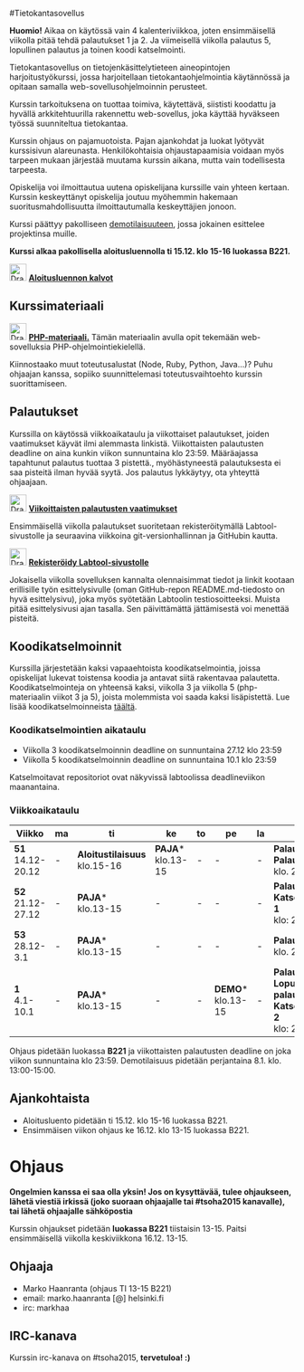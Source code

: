 #Tietokantasovellus 

**Huomio!** Aikaa on käytössä vain 4 kalenteriviikkoa, joten ensimmäisellä viikolla pitää tehdä palautukset 1 ja 2. Ja viimeisellä viikolla palautus 5, lopullinen palautus ja toinen koodi katselmointi.

Tietokantasovellus on tietojenkäsittelytieteen aineopintojen harjoitustyökurssi, jossa harjoitellaan tietokantaohjelmointia käytännössä ja opitaan samalla web-sovellusohjelmoinnin perusteet.

Kurssin tarkoituksena on tuottaa toimiva, käytettävä, siististi koodattu ja hyvällä arkkitehtuurilla rakennettu web-sovellus, joka käyttää hyväkseen työssä suunniteltua tietokantaa.

Kurssin ohjaus on pajamuotoista. Pajan ajankohdat ja luokat lyötyvät kurssisivun alareunasta. Henkilökohtaisia ohjaustapaamisia voidaan myös tarpeen mukaan järjestää muutama kurssin aikana, mutta vain todellisesta tarpeesta.

Opiskelija voi ilmoittautua uutena opiskelijana kurssille vain yhteen kertaan. Kurssin keskeyttänyt opiskelija joutuu myöhemmin hakemaan suoritusmahdollisuutta ilmoittautumalla keskeyttäjien jonoon.

Kurssi päättyy pakolliseen <a href="http://advancedkittenry.github.io/aikataulu/demo.html">demotilaisuuteen</a>, jossa jokainen esittelee projektinsa muille.

**Kurssi alkaa pakollisella aloitusluennolla ti 15.12. klo 15-16 luokassa B221.**

<img src="https://assets-cdn.github.com/images/icons/emoji/unicode/1f449.png" alt="Drawing" height="30" width="30"/> **<a href="https://docs.google.com/presentation/d/1d-0mAPU0ucOxmDykGNIvJkNKxSJsc9bEtdAzh0d9YNY/pub?start=false&loop=false&delayms=3000">Aloitusluennon kalvot</a>** 


## Kurssimateriaali

<img src="https://assets-cdn.github.com/images/icons/emoji/unicode/1f449.png" alt="Drawing" height="30" width="30"/>  **<a href="http://tsoha.github.io">PHP-materiaali.</a>** Tämän materiaalin avulla opit tekemään web-sovelluksia PHP-ohjelmointiekielellä.

Kiinnostaako muut toteutusalustat (Node, Ruby, Python, Java...)? Puhu ohjaajan kanssa, sopiiko suunnittelemasi toteutusvaihtoehto kurssin suorittamiseen.

## Palautukset

Kurssilla on käytössä viikkoaikataulu ja viikottaiset palautukset, joiden vaatimukset käyvät ilmi alemmasta linkistä. Viikottaisten palautusten deadline on aina kunkin viikon sunnuntaina klo 23:59. Määräajassa tapahtunut palautus tuottaa 3 pistettä., myöhästyneestä palautuksesta ei saa pisteitä ilman hyvää syytä. Jos palautus lykkäytyy, ota yhteyttä ohjaajaan. 

<img src="https://assets-cdn.github.com/images/icons/emoji/unicode/1f449.png" alt="Drawing" height="30" width="30"/> **[Viikoittaisten palautusten vaatimukset](ohjeet/Palautukset.md)**

Ensimmäisellä viikolla palautukset suoritetaan rekisteröitymällä Labtool-sivustolle ja seuraavina viikkoina git-versionhallinnan ja GitHubin kautta.

<img src="https://assets-cdn.github.com/images/icons/emoji/unicode/1f449.png" alt="Drawing" height="30" width="30"/> **<a href="http://tsoha-labtool.herokuapp.com/register">Rekisteröidy Labtool-sivustolle</a>**

Jokaisella viikolla sovelluksen kannalta olennaisimmat tiedot ja linkit kootaan erillisille työn esittelysivulle (oman GitHub-repon README.md-tiedosto on hyvä esittelysivu), joka myös syötetään Labtoolin testiosoitteeksi. Muista pitää esittelysivusi ajan tasalla. Sen päivittämättä jättämisestä voi menettää pisteitä.

## Koodikatselmoinnit

Kurssilla järjestetään kaksi vapaaehtoista koodikatselmointia, joissa opiskelijat lukevat toistensa koodia ja antavat siitä rakentavaa palautetta. Koodikatselmointeja on yhteensä kaksi, viikolla 3 ja viikolla 5 (php-materiaalin viikot 3 ja 5), joista molemmista voi saada kaksi lisäpistettä. Lue lisää koodikatselmoinneista <a href="http://advancedkittenry.github.io/aikataulu/koodikatselmointi.html">täältä</a>.

### Koodikatselmointien aikataulu

* Viikolla 3 koodikatselmoinnin deadline on sunnuntaina 27.12 klo 23:59
* Viikolla 5 koodikatselmoinnin deadline on sunnuntaina 10.1 klo 23:59

Katselmoitavat repositoriot ovat näkyvissä labtoolissa deadlineviikon maanantaina.

### Viikkoaikataulu

| Viikko | ma | ti | ke | to | pe | la | su |
| --- | --- | --- | --- | --- | --- | --- | --- |
| **51** <br> 14.12-20.12 | - |  **Aloitustilaisuus**<br>klo.15-16<br>  |  **PAJA***<br>klo.13-15  | - |  -  |  -  |  **Palautus 1** <br>  **Palautus 2** <br> klo. 23:59 |
| **52** <br> 21.12-27.12 |  -  |  **PAJA***<br>klo.13-15  |  -  | - |  -  |  -  |  **Palautus 3** <br> **Katselmointi 1** <br> klo: 23:59  |
| **53** <br> 28.12-3.1 |  -  | **PAJA***<br>klo.13-15|  -  | - |  -  |  -  |  **Palautus 4** <br> klo. 23:59 <br>  |
| **1** <br> 4.1-10.1 |  -  |**PAJA***<br>klo.13-15| - | - |**DEMO***<br>klo.13-15|  -  | **Palautus 5** <br> **Lopullinen palautus** <br> **Katselmointi 2** <br> klo: 23:59 |

Ohjaus pidetään luokassa **B221** ja viikottaisten palautusten deadline on joka viikon sunnuntaina klo 23:59. Demotilaisuus pidetään perjantaina 8.1. klo. 13:00-15:00.

## Ajankohtaista

* Aloitusluento pidetään ti 15.12. klo 15-16 luokassa B221.
* Ensimmäisen viikon ohjaus ke 16.12. klo 13-15 luokassa B221.

# Ohjaus

**Ongelmien kanssa ei saa olla yksin! Jos on kysyttävää, tulee ohjaukseen, lähetä viestiä irkissä (joko suoraan ohjaajalle tai #tsoha2015 kanavalle), tai lähetä ohjaajalle sähköpostia**

Kurssin ohjaukset pidetään **luokassa B221** tiistaisin 13-15. Paitsi ensimmäisellä viikolla keskiviikkona 16.12. 13-15.

## Ohjaaja

* Marko Haanranta (ohjaus TI 13-15 B221)
 * email: marko.haanranta [@] helsinki.fi
 * irc: markhaa


## IRC-kanava

Kurssin irc-kanava on #tsoha2015, **tervetuloa! :)**
